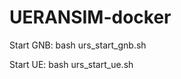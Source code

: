 # UERANSIM-docker


Start GNB:
bash urs_start_gnb.sh <mcc> <mnc> <local-bind-ip> <remote-amf-ip>

Start UE:
bash urs_start_ue.sh <container-name> <mcc> <mnc> <op> <key> <imsi> <gnbaddr>


